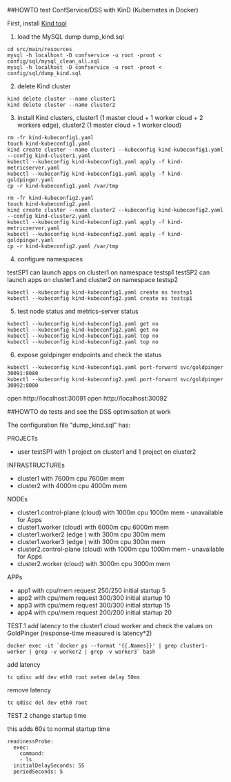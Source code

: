 ##HOWTO test ConfService/DSS with KinD (Kubernetes in Docker)

First, install [Kind tool](https://kind.sigs.k8s.io/docs/user/quick-start/)

1) load the MySQL dump dump_kind.sql

```
cd src/main/resources
mysql -h localhost -D confservice -u root -proot < config/sql/mysql_clean_all.sql
mysql -h localhost -D confservice -u root -proot < config/sql/dump_kind.sql
```

2) delete Kind cluster

```
kind delete cluster --name cluster1
kind delete cluster --name cluster2
```
3) install Kind clusters, cluster1 (1 master cloud + 1 worker cloud + 2 workers edge), cluster2 (1 master cloud + 1 worker cloud)

```
rm -fr kind-kubeconfig1.yaml
touch kind-kubeconfig1.yaml
kind create cluster --name cluster1 --kubeconfig kind-kubeconfig1.yaml --config kind-cluster1.yaml
kubectl --kubeconfig kind-kubeconfig1.yaml apply -f kind-metricserver.yaml
kubectl --kubeconfig kind-kubeconfig1.yaml apply -f kind-goldpinger.yaml
cp -r kind-kubeconfig1.yaml /var/tmp

rm -fr kind-kubeconfig2.yaml
touch kind-kubeconfig2.yaml
kind create cluster --name cluster2 --kubeconfig kind-kubeconfig2.yaml --config kind-cluster2.yaml
kubectl --kubeconfig kind-kubeconfig2.yaml apply -f kind-metricserver.yaml
kubectl --kubeconfig kind-kubeconfig2.yaml apply -f kind-goldpinger.yaml
cp -r kind-kubeconfig2.yaml /var/tmp

```

4) configure namespaces 

testSP1 can launch apps on cluster1 on namespace testsp1
testSP2 can launch apps on cluster1 and cluster2 on namespace testsp2

```
kubectl --kubeconfig kind-kubeconfig1.yaml create ns testsp1
kubectl --kubeconfig kind-kubeconfig2.yaml create ns testsp1
```
5) test node status and metrics-server status

```
kubectl --kubeconfig kind-kubeconfig1.yaml get no
kubectl --kubeconfig kind-kubeconfig2.yaml get no
kubectl --kubeconfig kind-kubeconfig1.yaml top no
kubectl --kubeconfig kind-kubeconfig2.yaml top no
```
6) expose goldpinger endpoints and check the status

```
kubectl --kubeconfig kind-kubeconfig1.yaml port-forward svc/goldpinger 30091:8080
kubectl --kubeconfig kind-kubeconfig2.yaml port-forward svc/goldpinger 30092:8080
```
open http://localhost:30091
open http://localhost:30092


##HOWTO do tests and see the DSS optimisation at work

The configuration file "dump_kind.sql" has:

PROJECTs
- user testSP1 with 1 project on cluster1 and 1 project on cluster2

INFRASTRUCTUREs
- cluster1 with 7600m cpu 7600m mem
- cluster2 with 4000m cpu 4000m mem

NODEs 
- cluster1.control-plane (cloud) with 1000m cpu 1000m mem - unavailable for Apps
- cluster1.worker        (cloud) with 6000m cpu 6000m mem
- cluster1.worker2       (edge ) with  300m cpu  300m mem
- cluster1.worker3       (edge ) with  300m cpu  300m mem
- cluster2.control-plane (cloud) with 1000m cpu 1000m mem - unavailable for Apps
- cluster2.worker        (cloud) with 3000m cpu 3000m mem

APPs
- app1 with cpu/mem request 250/250 initial startup  5 
- app2 with cpu/mem request 300/300 initial startup 10
- app3 with cpu/mem request 300/300 initial startup 15
- app4 with cpu/mem request 200/200 initial startup 20


TEST.1 add latency to the cluster1 cloud worker and check the values on GoldPinger (response-time measured is latency*2)

```
docker exec -it `docker ps --format '{{.Names}}' | grep cluster1-worker | grep -v worker2 | grep -v worker3` bash
```

add latency 

```
tc qdisc add dev eth0 root netem delay 50ms
```

remove latency

```
tc qdisc del dev eth0 root
```

TEST.2 change startup time

this adds 60s to normal startup time

```
readinessProbe:
  exec:
    command:
    - ls
  initialDelaySeconds: 55
  periodSeconds: 5
```  
